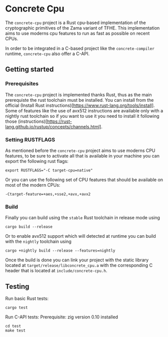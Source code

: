 # Concrete Cpu

The `concrete-cpu` project is a Rust cpu-based implementation of the cryptographic primitives of the Zama variant of TFHE. This implementation aims to use moderns cpu features to run as fast as possible on recent CPUs.

In order to be integrated in a C-based project like the `concrete-compiler` runtime, `concrete-cpu` also offer a C-API.

## Getting started

### Prerequisites

The `concrete-cpu` project is implemented thanks Rust, thus as the main prerequiste the rust toolchain must be installed. You can install from the official (Install Rust instructions)[https://www.rust-lang.org/tools/install]. Some of features like the use of avx512 instructions are available only with a nightly rust toolchain so if you want to use it you need to install it following those (instructions)[https://rust-lang.github.io/rustup/concepts/channels.html].

### Setting RUSTFLAGS

As mentioned before the `concrete-cpu` project aims to use moderns CPU features, to be sure to activate all that is available in your machine you can export the following rust flags:

```
export RUSTFLAGS="-C target-cpu=native"
```

Or you can use the following set of CPU features that should be available on most of the modern CPUs:

```
-Ctarget-feature=+aes,+sse2,+avx,+avx2
```

### Build

Finally you can build using the `stable` Rust toolchain in release mode using

```
cargo build --release
```

Or to enable avx512 support which will detected at runtime you can build with the `nightly` toolchain using

```
cargo +nightly build --release --features=nightly
```

Once the build is done you can link your project with the static library located at `target/release/libconcrete_cpu.a` with the corresponding C header that is located at `include/concrete-cpu.h`.

## Testing

Run basic Rust tests:
```
cargo test
```

Run C-API tests:
Prerequisite: zig version 0.10 installed
```
cd test
make test
```
